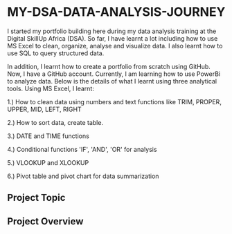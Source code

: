 # MY-DSA-DATA-ANALYSIS-JOURNEY
I started my portfolio building here during my data analysis training at the Digital SkillUp Africa (DSA).
So far, I have learnt a lot including how to use MS Excel to clean, organize, analyse and visualize data. I also learnt how to use SQL to query structured data.

In addition, I learnt how to create a portfolio from scratch using GitHub. Now, I have a GitHub account.
Currently, I am learning how to use PowerBi to analyze data.
Below is the details of what I learnt using three analytical tools.
Using MS Excel, I learnt:

1.) How to clean data using numbers and text functions like TRIM, PROPER, UPPER, MID, LEFT, RIGHT

2.) How to sort data, create table.

3.) DATE and TIME functions

4.) Conditional functions 'IF', 'AND', 'OR' for analysis

5.) VLOOKUP and XLOOKUP

6.) Pivot table and pivot chart for data summarization

## Project Topic


## Project Overview
